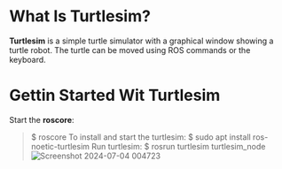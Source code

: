 # What Is Turtlesim?
**Turtlesim** is a simple turtle simulator with a graphical window showing a turtle robot. The turtle can be moved using ROS commands or the keyboard.
# Gettin Started Wit Turtlesim
Start the **roscore**:
> $ roscore
To install and start the turtlesim:
> $ sudo apt install ros-noetic-turtlesim
Run turtlesim:
> $ rosrun turtlesim turtlesim_node
![Screenshot 2024-07-04 004723](https://github.com/iSarh/ros1_turtlesim-/assets/63901303/4261c90b-3a01-48a7-a0a9-39925fb9e1a2)
